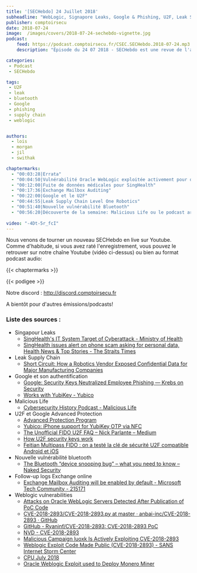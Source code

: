```yaml
---
title: '[SECHebdo] 24 Juillet 2018'
subheadline: "WebLogic, Signapore Leaks, Google & Phishing, U2F, Leak Supply Chain, vuln Bluetooth, etc."
publisher: comptoirsecu
date: 2018-07-24
image:  /images/covers/2018-07-24-sechebdo-vignette.jpg
podcast:
    feed: https://podcast.comptoirsecu.fr/CSEC.SECHebdo.2018-07-24.mp3
    description: "Épisode du 24 07 2018 - SECHebdo est une revue de l'actualité cybersécurité réalisée en live sur Youtube, généralement le mardi soir."

categories:
 - Podcast
 - SECHebdo

tags:
 - U2F
 - leak
 - bluetooth
 - Google 
 - phishing
 - supply chain
 - weblogic


authors:
  - lois
  - morgan
  - jil
  - swithak

chaptermarks:
  - "00:03:28|Errata"
  - "00:04:50|Vulnérabilité Oracle WebLogic exploitée activement pour du XMR Mining"
  - "00:12:00|Fuite de données médicales pour SingHealth"
  - "00:17:36|Exchange Mailbox Auditing"
  - "00:22:00|Google et le U2F"
  - "00:44:55|Leak Supply Chain Level One Robotics"
  - "00:51:40|Nouvelle vulnérabilité Bluetooth"
  - "00:56:20|Découverte de la semaine: Malicious Life ou le podcast archéologique de la cybersécurité [EN]"
  
video: "-4Dt-5r_fcI"
---
```


Nous venons de tourner un nouveau SECHebdo en live sur Youtube. Comme d'habitude, si vous avez raté l'enregistrement, vous pouvez le retrouver sur notre chaîne Youtube (vidéo ci-dessus) ou bien au format podcast audio:

{{< chaptermarks >}}

{{< podigee >}}

Notre discord : <http://discord.comptoirsecu.fr>

A bientôt pour d'autres émissions/podcasts!

### Liste des sources :

*  Singapour Leaks
	* [SingHealth's IT System Target of Cyberattack - Ministry of Health](https://www.moh.gov.sg/content/moh_web/home/pressRoom/pressRoomItemRelease/2018/singhealth-s-it-system-target-of-cyberattack.html)
	* [SingHealth issues alert on phone scam asking for personal data, Health News & Top Stories - The Straits Times](https://www.straitstimes.com/singapore/health/singhealth-issues-alert-on-phone-scam-asking-for-personal-data)
*  Leak Supply Chain
	* [Short Circuit: How a Robotics Vendor Exposed Confidential Data for Major Manufacturing Companies](https://www.upguard.com/breaches/short-circuit-how-a-robotics-vendor-exposed-confidential-data-for-major-manufacturing-companies)
*  Google et son authentification
	* [Google: Security Keys Neutralized Employee Phishing —  Krebs on Security](https://krebsonsecurity.com/2018/07/google-security-keys-neutralized-employee-phishing/)
	* [Works with YubiKey - Yubico](https://www.yubico.com/solutions/#FIDO-U2F)
*  Malicious Life
	* [Cybersecurity History Podcast - Malicious Life](http://malicious.life/)
*  U2F et Google Advanced Protection
	* [Advanced Protection Program](https://landing.google.com/advancedprotection/)
	* [Yubico: iPhone support for YubiKey OTP via NFC](https://www.yubico.com/2017/10/iphone-support-yubikey-otp-via-nfc/)
	* [The Unofficial FIDO U2F FAQ – Nick Parlante – Medium](https://medium.com/@nparlante/the-unofficial-fido-u2f-faq-9201fa5cb4da)
	* [How U2F security keys work](https://fastmail.blog/2016/07/23/how-u2f-security-keys-work/)
	* [Feitian Multipass FIDO : on a testé la clé de sécurité U2F compatible Android et iOS](https://www.nextinpact.com/news/105600-feitian-multipass-fido-on-a-teste-cle-securite-u2f-compatible-android-et-ios.htm)
*  Nouvelle vulnérabilité bluetooth
	* [The Bluetooth “device snooping bug” – what you need to know – Naked Security](https://nakedsecurity.sophos.com/2018/07/24/the-bluetooth-device-snooping-bug-what-you-need-to-know/amp/)
*  Follow-up logs Exchange online
	* [Exchange Mailbox Auditing will be enabled by default - Microsoft Tech Community - 215171](https://techcommunity.microsoft.com/t5/Security-Privacy-and-Compliance/Exchange-Mailbox-Auditing-will-be-enabled-by-default/ba-p/215171)
*  Weblogic vulnerabilities
	* [Attacks on Oracle WebLogic Servers Detected After Publication of PoC Code](https://www.bleepingcomputer.com/news/security/attacks-on-oracle-weblogic-servers-detected-after-publication-of-poc-code/)
	* [CVE-2018-2893/CVE-2018-2893.py at master · anbai-inc/CVE-2018-2893 · GitHub](https://github.com/anbai-inc/CVE-2018-2893/blob/master/CVE-2018-2893.py)
	* [GitHub - Ryaninf/CVE-2018-2893: CVE-2018-2893 PoC](https://github.com/Ryaninf/CVE-2018-2893)
	* [NVD - CVE-2018-2893](https://nvd.nist.gov/vuln/detail/CVE-2018-2893)
	* [Malicious Campaign luoxk Is Actively Exploiting CVE-2018-2893](http://blog.netlab.360.com/malicious-campaign-luoxk-is-actively-exploiting-cve-2018-2893/)
	* [Weblogic Exploit Code Made Public (CVE-2018-2893) - SANS Internet Storm Center](https://isc.sans.edu/forums/diary/Weblogic+Exploit+Code+Made+Public+CVE20182893/23896/)
	* [CPU July 2018](http://www.oracle.com/technetwork/security-advisory/cpujul2018-4258247.html)
	* [Oracle Weblogic Exploit used to Deploy Monero Miner](https://gbhackers.com/deploy-monero-miner/)
